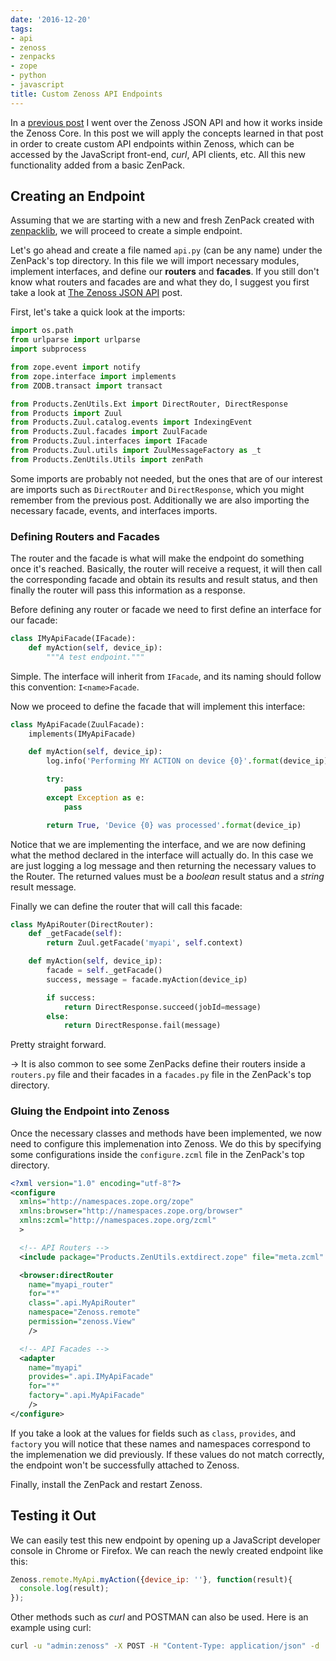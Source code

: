```yaml
---
date: '2016-12-20'
tags:
- api
- zenoss
- zenpacks
- zope
- python
- javascript
title: Custom Zenoss API Endpoints
---
```


In a [previous post](/posts/the-zenoss-json-api.html) I went over the Zenoss JSON API and how it works inside the Zenoss Core. In this post we will apply the concepts learned in that post in order to create custom API endpoints within Zenoss, which can be accessed by the JavaScript front-end, *curl*, API clients, etc. All this new functionality added from a basic ZenPack.

## Creating an Endpoint

Assuming that we are starting with a new and fresh ZenPack created with [zenpacklib](https://zenpacklib.zenoss.com/en/latest/), we will proceed to create a simple endpoint.

Let's go ahead and create a file named `api.py` (can be any name) under the ZenPack's top directory. In this file we will import necessary modules, implement interfaces, and define our **routers** and **facades**. If you still don't know what routers and facades are and what they do, I suggest you first take a look at [The Zenoss JSON API](/posts/the-zenoss-json-api.html) post.

First, let's take a quick look at the imports:

```python
import os.path
from urlparse import urlparse
import subprocess

from zope.event import notify
from zope.interface import implements
from ZODB.transact import transact

from Products.ZenUtils.Ext import DirectRouter, DirectResponse
from Products import Zuul
from Products.Zuul.catalog.events import IndexingEvent
from Products.Zuul.facades import ZuulFacade
from Products.Zuul.interfaces import IFacade
from Products.Zuul.utils import ZuulMessageFactory as _t
from Products.ZenUtils.Utils import zenPath
```

Some imports are probably not needed, but the ones that are of our interest are imports such as `DirectRouter` and `DirectResponse`, which you might remember from the previous post. Additionally we are also importing the necessary facade, events, and interfaces imports.

<!--more-->

### Defining Routers and Facades

The router and the facade is what will make the endpoint do something once it's reached. Basically, the router will receive a request, it will then call the corresponding facade and obtain its results and result status, and then finally the router will pass this information as a response.

Before defining any router or facade we need to first define an interface for our facade:

```python
class IMyApiFacade(IFacade):
    def myAction(self, device_ip):
        """A test endpoint."""
```

Simple. The interface will inherit from `IFacade`, and its naming should follow this convention: `I<name>Facade`.

Now we proceed to define the facade that will implement this interface:

```python
class MyApiFacade(ZuulFacade):
    implements(IMyApiFacade)

    def myAction(self, device_ip):
        log.info('Performing MY ACTION on device {0}'.format(device_ip))

        try:
            pass
        except Exception as e:
            pass

        return True, 'Device {0} was processed'.format(device_ip)
```

Notice that we are implementing the interface, and we are now defining what the method declared in the interface will actually do. In this case we are just logging a log message and then returning the necessary values to the Router. The returned values must be a *boolean* result status and a *string* result message.

Finally we can define the router that will call this facade:

```python
class MyApiRouter(DirectRouter):
    def _getFacade(self):
        return Zuul.getFacade('myapi', self.context)

    def myAction(self, device_ip):
        facade = self._getFacade()
        success, message = facade.myAction(device_ip)

        if success:
            return DirectResponse.succeed(jobId=message)
        else:
            return DirectResponse.fail(message)
```

Pretty straight forward.

-> It is also common to see some ZenPacks define their routers inside a `routers.py` file and their facades in a `facades.py` file in the ZenPack's top directory.

### Gluing the Endpoint into Zenoss

Once the necessary classes and methods have been implemented, we now need to configure this implemenation into Zenoss. We do this by specifying some configurations inside the `configure.zcml` file in the ZenPack's top directory.

```xml
<?xml version="1.0" encoding="utf-8"?>
<configure
  xmlns="http://namespaces.zope.org/zope"
  xmlns:browser="http://namespaces.zope.org/browser"
  xmlns:zcml="http://namespaces.zope.org/zcml"
  >

  <!-- API Routers -->
  <include package="Products.ZenUtils.extdirect.zope" file="meta.zcml" />

  <browser:directRouter
    name="myapi_router"
    for="*"
    class=".api.MyApiRouter"
    namespace="Zenoss.remote"
    permission="zenoss.View"
    />

  <!-- API Facades -->
  <adapter
    name="myapi"
    provides=".api.IMyApiFacade"
    for="*"
    factory=".api.MyApiFacade"
    />
</configure>
```

If you take a look at the values for fields such as `class`, `provides`, and `factory` you will notice that these names and namespaces correspond to the implemenation we did previously. If these values do not match correctly, the endpoint won't be successfully attached to Zenoss.

Finally, install the ZenPack and restart Zenoss.

## Testing it Out

We can easily test this new endpoint by opening up a JavaScript developer console in Chrome or Firefox. We can reach the newly created endpoint like this:

```javascript
Zenoss.remote.MyApi.myAction({device_ip: ''}, function(result){
  console.log(result);
});
```

Other methods such as *curl* and POSTMAN can also be used. Here is an example using curl:

```bash
curl -u "admin:zenoss" -X POST -H "Content-Type: application/json" -d '{"action": "MyApiRouter", "method": "myAction", "data": [{"device_ip": "$DEVICE_IP"}], "tid": 1}' http://$ZENOSS_IP:8080/zport/dmd/myapi_router
```